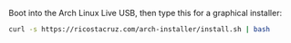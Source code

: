 Boot into the Arch Linux Live USB, then type this for a graphical installer:

```sh
curl -s https://ricostacruz.com/arch-installer/install.sh | bash
```
